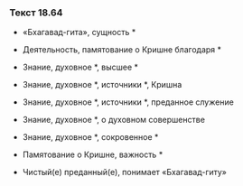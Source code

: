 ### Текст 18.64

- «Бхагавад-гита», сущность *

- Деятельность, памятование о Кришне благодаря *

- Знание, духовное *, высшее *

- Знание, духовное *, источники *, Кришна

- Знание, духовное *, источники *, преданное служение

- Знание, духовное *, о духовном совершенстве

- Знание, духовное *, сокровенное *

- Памятование о Кришне, важность *

- Чистый(е) преданный(е), понимает «Бхагавад-гиту»
	

